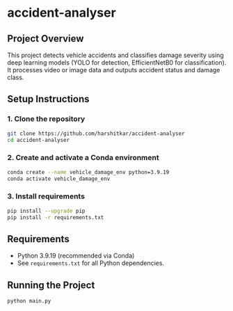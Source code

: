 # accident-analyser

## Project Overview
This project detects vehicle accidents and classifies damage severity using deep learning models (YOLO for detection, EfficientNetB0 for classification). It processes video or image data and outputs accident status and damage class.

## Setup Instructions

### 1. Clone the repository
```sh
git clone https://github.com/harshitkar/accident-analyser
cd accident-analyser
```

### 2. Create and activate a Conda environment
```sh
conda create --name vehicle_damage_env python=3.9.19
conda activate vehicle_damage_env
```

### 3. Install requirements
```sh
pip install --upgrade pip
pip install -r requirements.txt
```

## Requirements
- Python 3.9.19 (recommended via Conda)
- See `requirements.txt` for all Python dependencies.

## Running the Project
```sh
python main.py
```
